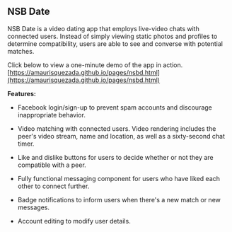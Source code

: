 ## NSB Date

NSB Date is a video dating app that employs live-video chats with connected users. Instead of simply viewing static photos and profiles 
to determine compatibility, users are able to see and converse with potential matches.

Click below to view a one-minute demo of the app in action.
[https://amaurisquezada.github.io/pages/nsbd.html](https://amaurisquezada.github.io/pages/nsbd.html)

**Features:**

* Facebook login/sign-up to prevent spam accounts and discourage inappropriate behavior.

* Video matching with connected users. Video rendering includes the peer's video stream, name and location, as well as a sixty-second chat timer.

* Like and dislike buttons for users to decide whether or not they are compatible with a peer.

* Fully functional messaging component for users who have liked each other to connect further.

* Badge notifications to inform users when there's a new match or new messages.

* Account editing to modify user details.
